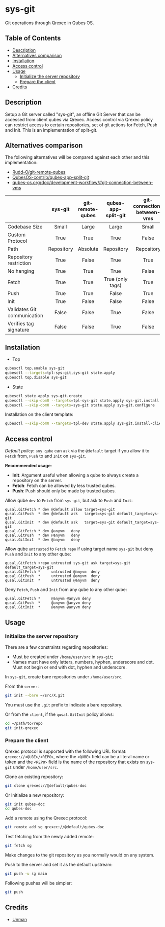 # sys-git

Git operations through Qrexec in Qubes OS.

## Table of Contents

* [Description](#description)
* [Alternatives comparison](#alternatives-comparison)
* [Installation](#installation)
* [Access control](#access-control)
* [Usage](#usage)
  * [Initialize the server repository](#initialize-the-server-repository)
  * [Prepare the client](#prepare-the-client)
* [Credits](#credits)

## Description

Setup a Git server called "sys-git", an offline Git Server that can be
accessed from client qubes via Qrexec. Access control via Qrexec policy can
restrict access to certain repositories, set of git actions for Fetch, Push
and Init. This is an implementation of split-git.

## Alternatives comparison

The following alternatives will be compared against each other and this
implementation:

- [Rudd-O/git-remote-qubes](https://github.com/Rudd-O/git-remote-qubes)
- [QubesOS-contrib/qubes-app-split-git](https://github.com/QubesOS-contrib/qubes-app-split-git)
- [qubes-os.org/doc/development-workflow/#git-connection-between-vms](https://www.qubes-os.org/doc/development-workflow/#git-connection-between-vms)

| | sys-git | git-remote-qubes | qubes-app-split-git | git-connection-between-vms |
| :--- | :---: | :---: | :---: | :---: |
| Codebase Size | Small | Large | Large | Small |
| Custom Protocol | True | True | True | False |
| Path | Repository | Absolute | Repository | Repository |
| Repository restriction | True | False | True | True |
| No hanging | True | True | True | False |
| Fetch | True | True  | True (only tags) | True |
| Push  | True | True  | False | True |
| Init  | True | False | False | False |
| Validates Git communication | False | False | True | False |
| Verifies tag signature | False | False | True | False |

## Installation

- Top
```sh
qubesctl top.enable sys-git
qubesctl --targets=tpl-sys-git,sys-git state.apply
qubesctl top.disable sys-git
```

- State
<!-- pkg:begin:post-install -->
```sh
qubesctl state.apply sys-git.create
qubesctl --skip-dom0 --targets=tpl-sys-git state.apply sys-git.install
qubesctl --skip-dom0 --targets=sys-git state.apply sys-git.configure
```
<!-- pkg:end:post-install -->

Installation on the client template:
```sh
qubesctl --skip-dom0 --targets=tpl-dev state.apply sys-git.install-client
```

## Access control

_Default policy_: `any qube` can `ask` via the `@default` target if you allow
it to `Fetch` from, `Push` to and `Init` on `sys-git`.

__Recommended usage__:

- __Init__: Argument useful when allowing a qube to always create a
  repository on the server.
- __Fetch__: Fetch can be allowed by less trusted qubes.
- __Push__: Push should only be made by trusted qubes.

Allow qube `dev` to `Fetch` from `sys-git`, but ask to `Push` and `Init`:
```qrexecpolicy
qusal.GitFetch * dev @default allow target=sys-git
qusal.GitPush  * dev @default ask   target=sys-git default_target=sys-git
qusal.GitInit  * dev @default ask   target=sys-git default_target=sys-git
qusal.GitFetch * dev @anyvm   deny
qusal.GitPush  * dev @anyvm   deny
qusal.GitInit  * dev @anyvm   deny
```

Allow qube `untrusted` to `Fetch` `repo` if using  target name `sys-git` but
deny `Push` and `Init` to any other qube:
```qrexecpolicy
qusal.GitFetch +repo untrusted sys-git ask target=sys-git default_target=sys-git
qusal.GitFetch *     untrusted @anyvm  deny
qusal.GitPush  *     untrusted @anyvm  deny
qusal.GitInit  *     untrusted @anyvm  deny
```

Deny `Fetch`, `Push` and `Init` from any qube to any other qube:
```qrexecpolicy
qusal.GitFetch *     @anyvm @anyvm deny
qusal.GitPush  *     @anyvm @anyvm deny
qusal.GitInit  *     @anyvm @anyvm deny
```

## Usage

### Initialize the server repository

There are a few constraints regarding repositories:

- Must be created under `/home/user/src` in `sys-git`;
- Names  must have only letters, numbers, hyphen, underscore and dot. Must not
  begin or end with dot, hyphen and underscore.

In `sys-git`, create bare repositories under `/home/user/src`.

From the `server`:
```sh
git init --bare ~/src/X.git
```
You must use the `.git` prefix to indicate a bare repository.

Or from the `client`, if the `qusal.GitInit` policy allows:
```sh
cd ~/path/to/repo
git init-qrexec
```

### Prepare the client

Qrexec protocol is supported with the following URL format:
`qrexec://<QUBE>/<REPO>`, where the `<QUBE>` field can be a literal name or
token and the `<REPO>` field is the name of the repository that exists on
`sys-git` under `/home/user/src`.

Clone an existing repository:
```sh
git clone qrexec://@default/qubes-doc
```

Or Initialize a new repository:
```sh
git init qubes-doc
cd qubes-doc
```

Add a remote using the Qrexec protocol:
```sh
git remote add sg qrexec://@default/qubes-doc
```

Test fetching from the newly added remote:
```sh
git fetch sg
```

Make changes to the git repository as you normally would on any system.

Push to the server and set it as the default upstream:
```sh
git push -u sg main
```

Following pushes will be simpler:
```sh
git push
```

## Credits

- [Unman](https://github.com/unman/shaker/tree/main/git)
